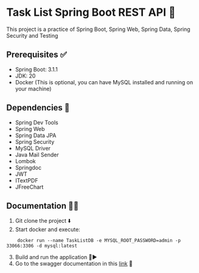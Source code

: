 # Task List Spring Boot REST API 🍃

This project is a practice of Spring Boot, Spring Web, Spring Data, Spring Security and Testing

## Prerequisites ✅

- Spring Boot: 3.1.1
- JDK: 20
- Docker (This is optional, you can have MySQL installed and running on your machine)

## Dependencies 🧩

- Spring Dev Tools
- Spring Web
- Spring Data JPA
- Spring Security
- MySQL Driver
- Java Mail Sender
- Lombok
- Springdoc
- JWT
- ITextPDF
- JFreeChart

## Documentation 📘📗

1. Git clone the project ⬇️
2. Start docker and execute:
~~~shell 
    docker run --name TaskListDB -e MYSQL_ROOT_PASSWORD=admin -p 33066:3306 -d mysql:latest
~~~
3. Build and run the application 🔨▶️
4. Go to the swagger documentation in this [link](http://localhost:8080/swagger-ui.html) 🔗